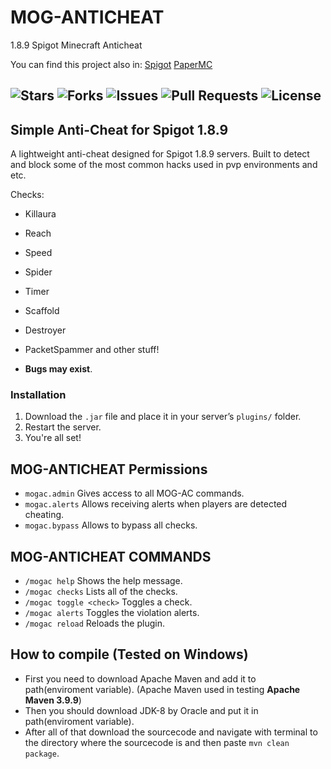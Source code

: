 # MOG-ANTICHEAT
1.8.9 Spigot Minecraft Anticheat


You can find this project also in: [Spigot](https://www.spigotmc.org/resources/mog-anticheat.125279/) [PaperMC](https://hangar.papermc.io/mogdeveloping/MOG-ANTICHEAT)

![Stars](https://img.shields.io/github/stars/MOG-Developing/MOG-ANTICHEAT?style=for-the-badge&color=brightgreen) ![Forks](https://img.shields.io/github/forks/MOG-Developing/MOG-ANTICHEAT?style=for-the-badge&color=blue) ![Issues](https://img.shields.io/github/issues/MOG-Developing/MOG-ANTICHEAT?style=for-the-badge&color=yellow) ![Pull Requests](https://img.shields.io/github/issues-pr/MOG-Developing/MOG-ANTICHEAT?style=for-the-badge&color=orange) ![License](https://img.shields.io/github/license/MOG-Developing/MOG-ANTICHEAT?style=for-the-badge&color=red)
--- 

## Simple Anti-Cheat for Spigot 1.8.9
A lightweight anti-cheat designed for Spigot 1.8.9 servers. Built to detect and block some of the most common hacks used in pvp environments and etc.

Checks:
- Killaura
- Reach
- Speed
- Spider
- Timer
- Scaffold
- Destroyer
- PacketSpammer
and other stuff!

- **Bugs may exist**.

### Installation
1. Download the `.jar` file and place it in your server’s `plugins/` folder.
2. Restart the server.
3. You're all set!


## MOG-ANTICHEAT Permissions
- ``mogac.admin`` Gives access to all MOG-AC commands.
- ``mogac.alerts`` Allows receiving alerts when players are detected cheating.
- ``mogac.bypass`` Allows to bypass all checks.

## MOG-ANTICHEAT COMMANDS
- ``/mogac help`` Shows the help message.
- ``/mogac checks`` Lists all of the checks.
- ``/mogac toggle <check>`` Toggles a check.
- ``/mogac alerts`` Toggles the violation alerts.
- ``/mogac reload`` Reloads the plugin.



## How to compile  (Tested on Windows)
- First you need to download Apache Maven and add it to path(enviroment variable). (Apache Maven used in testing **Apache Maven 3.9.9**)
- Then you should download JDK-8 by Oracle and put it in path(enviroment variable).
- After all of that download the sourcecode and navigate with terminal to the directory where the sourcecode is and then paste ``mvn clean package``.
